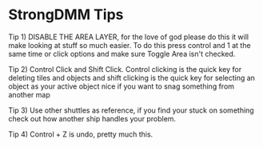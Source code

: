 # StrongDMM Tips

Tip 1) DISABLE THE AREA LAYER, for the love of god please do this it will make looking at stuff so much easier. To do this press control and 1 at the same time or click options and make sure Toggle Area isn't checked.

Tip 2) Control Click and Shift Click. Control clicking is the quick key for deleting tiles and objects and shift clicking is the quick key for selecting an object as your active object nice if you want to snag something from another map

Tip 3) Use other shuttles as reference, if you find your stuck on something check out how another ship handles your problem.

Tip 4) Control + Z is undo, pretty much this.
